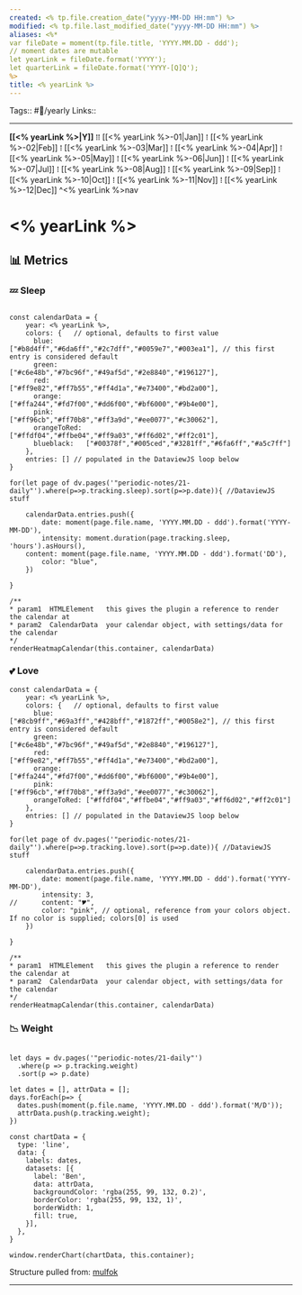 ```yaml
---
created: <% tp.file.creation_date("yyyy-MM-DD HH:mm") %>
modified: <% tp.file.last_modified_date("yyyy-MM-DD HH:mm") %>
aliases: <%*
var fileDate = moment(tp.file.title, 'YYYY.MM.DD - ddd');
// moment dates are mutable 
let yearLink = fileDate.format('YYYY');
let quarterLink = fileDate.format('YYYY-[Q]Q');
%> 
title: <% yearLink %>
---
```

Tags:: #📅/yearly
Links:: 
___

**[[<% yearLink %>|Y]]** ⁞⁞ [[<% yearLink %>-01|Jan]] ⁞ [[<% yearLink %>-02|Feb]] ⁞ [[<% yearLink %>-03|Mar]] ⁞ [[<% yearLink %>-04|Apr]] ⁞ [[<% yearLink %>-05|May]] ⁞ [[<% yearLink %>-06|Jun]] ⁞ [[<% yearLink %>-07|Jul]] ⁞ [[<% yearLink %>-08|Aug]] ⁞ [[<% yearLink %>-09|Sep]] ⁞ [[<% yearLink %>-10|Oct]] ⁞ [[<% yearLink %>-11|Nov]] ⁞ [[<% yearLink %>-12|Dec]] ^<% yearLink %>nav

# <% yearLink %>

## 📊 Metrics

### 💤 Sleep

```dataviewjs

const calendarData = { 
	year: <% yearLink %>, 
	colors: {   // optional, defaults to first value
	  blue:        ["#b8d4ff","#6da6ff","#2c7dff","#0059e7","#003ea1"], // this first entry is considered default
	  green:       ["#c6e48b","#7bc96f","#49af5d","#2e8840","#196127"],
	  red:         ["#ff9e82","#ff7b55","#ff4d1a","#e73400","#bd2a00"],
	  orange:      ["#ffa244","#fd7f00","#dd6f00","#bf6000","#9b4e00"],
	  pink:        ["#ff96cb","#ff70b8","#ff3a9d","#ee0077","#c30062"],
	  orangeToRed: ["#ffdf04","#ffbe04","#ff9a03","#ff6d02","#ff2c01"],
	  blueblack:   ["#00378f","#005ced","#3281ff","#6fa6ff","#a5c7ff"]
	},
	entries: [] // populated in the DataviewJS loop below
}

for(let page of dv.pages('"periodic-notes/21-daily"').where(p=>p.tracking.sleep).sort(p=>p.date)){ //DataviewJS stuff

	calendarData.entries.push({
		date: moment(page.file.name, 'YYYY.MM.DD - ddd').format('YYYY-MM-DD'),
		intensity: moment.duration(page.tracking.sleep, 'hours').asHours(),
    content: moment(page.file.name, 'YYYY.MM.DD - ddd').format('DD'),
		color: "blue",
	})

}

/**
* param1  HTMLElement   this gives the plugin a reference to render the calendar at
* param2  CalendarData  your calendar object, with settings/data for the calendar
*/
renderHeatmapCalendar(this.container, calendarData)

```

### 💕 Love
```dataviewjs
const calendarData = { 
	year: <% yearLink %>, 
	colors: {   // optional, defaults to first value
	  blue:        ["#8cb9ff","#69a3ff","#428bff","#1872ff","#0058e2"], // this first entry is considered default
	  green:       ["#c6e48b","#7bc96f","#49af5d","#2e8840","#196127"],
	  red:         ["#ff9e82","#ff7b55","#ff4d1a","#e73400","#bd2a00"],
	  orange:      ["#ffa244","#fd7f00","#dd6f00","#bf6000","#9b4e00"],
	  pink:        ["#ff96cb","#ff70b8","#ff3a9d","#ee0077","#c30062"],
	  orangeToRed: ["#ffdf04","#ffbe04","#ff9a03","#ff6d02","#ff2c01"]
	},
	entries: [] // populated in the DataviewJS loop below
}

for(let page of dv.pages('"periodic-notes/21-daily"').where(p=>p.tracking.love).sort(p=>p.date)){ //DataviewJS stuff

	calendarData.entries.push({
		date: moment(page.file.name, 'YYYY.MM.DD - ddd').format('YYYY-MM-DD'),
		intensity: 3,
//		content: "🎔",
		color: "pink", // optional, reference from your colors object. If no color is supplied; colors[0] is used
	})

}

/**
* param1  HTMLElement   this gives the plugin a reference to render the calendar at
* param2  CalendarData  your calendar object, with settings/data for the calendar
*/
renderHeatmapCalendar(this.container, calendarData)

```

### 📉 Weight

```dataviewjs

let days = dv.pages('"periodic-notes/21-daily"')
  .where(p => p.tracking.weight)
  .sort(p => p.date)

let dates = [], attrData = [];
days.forEach(p=> {
  dates.push(moment(p.file.name, 'YYYY.MM.DD - ddd').format('M/D'));
  attrData.push(p.tracking.weight);
})

const chartData = {
  type: 'line',
  data: {
    labels: dates,
    datasets: [{
      label: 'Ben',
      data: attrData,
      backgroundColor: 'rgba(255, 99, 132, 0.2)',  
      borderColor: 'rgba(255, 99, 132, 1)',  
      borderWidth: 1,
      fill: true,
    }],
  },
}

window.renderChart(chartData, this.container);
```

Structure pulled from: [mulfok](https://github.com/mulfok/periodic-note-templates/blob/main/Scripts/CustomJS/DvCharts.js)
___

